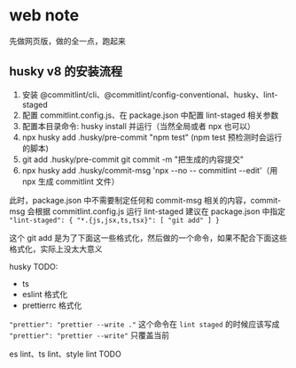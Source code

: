 # web note

先做网页版，做的全一点，跑起来

## husky v8 的安装流程

1. 安装 @commitlint/cli、@commitlint/config-conventional、husky、lint-staged
2. 配置 commitlint.config.js、在 package.json 中配置 lint-staged 相关参数
3. 配置本目录命令: husky install 并运行（当然全局或者 npx 也可以）
4. npx husky add .husky/pre-commit "npm test" (npm test 预检测时会运行的脚本)
5. git add .husky/pre-commit git commit -m "把生成的内容提交"
6. npx husky add .husky/commit-msg 'npx --no -- commitlint --edit'（用 npx 生成 commitlint 文件）

此时，package.json 中不需要制定任何和 commit-msg 相关的内容，commit-msg 会根据 commitlint.config.js 运行
lint-staged 建议在 package.json 中指定
` "lint-staged": { "*.{js,jsx,ts,tsx}": [ "git add" ] }`

这个 git add 是为了下面这一些格式化，然后做的一个命令，如果不配合下面这些格式化，实际上没太大意义

husky TODO:

-   ts
-   eslint 格式化
-   prettierrc 格式化

`"prettier": "prettier --write ."` 这个命令在 `lint staged` 的时候应该写成 `"prettier": "prettier --write"` 只覆盖当前

es lint、ts lint、style lint TODO
